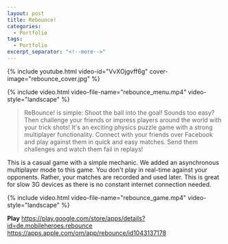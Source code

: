 ```yaml
---
layout: post
title: Rebounce!
categories:
  - Portfolio
tags:
  - Portfolio
excerpt_separator: "<!--more-->"
---
```


{% include youtube.html video-id="VvXOjgvff6g" cover-image="rebounce_cover.jpg" %}

{% include video.html video-file-name="rebounce_menu.mp4" video-style="landscape" %}

> ReBounce! is simple: Shoot the ball into the goal! Sounds too easy? Then challenge your friends or impress players around the world with your trick shots!
> It's an exciting physics puzzle game with a strong multiplayer functionality. Connect with your friends over Facebook and play against them in quick and easy matches. Send them challenges and watch them fail in replays!

This is a casual game with a simple mechanic. We added an asynchronous multiplayer mode to this game. You don't play in real-time against your opponents.  Rather, your matches are recorded and used later. This is great for slow 3G devices as there is no constant internet connection needed.

{% include video.html video-file-name="rebounce_game.mp4" video-style="landscape" %}

**Play**
<https://play.google.com/store/apps/details?id=de.mobileheroes.rebounce>
<https://apps.apple.com/om/app/rebounce/id1043137178>